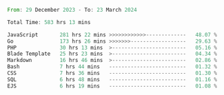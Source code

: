 
<!--START_SECTION:waka-->

```rust
From: 29 December 2023 - To: 23 March 2024

Total Time: 583 hrs 13 mins

JavaScript       281 hrs 22 mins >>>>>>>>>>>>-------------   48.07 %
Go               173 hrs 26 mins >>>>>>>------------------   29.63 %
PHP              30 hrs 13 mins  >------------------------   05.16 %
Blade Template   25 hrs 23 mins  >------------------------   04.34 %
Markdown         16 hrs 46 mins  >------------------------   02.86 %
Bash             7 hrs 44 mins   -------------------------   01.32 %
CSS              7 hrs 36 mins   -------------------------   01.30 %
SQL              6 hrs 48 mins   -------------------------   01.16 %
EJS              6 hrs 19 mins   -------------------------   01.08 %
```

<!--END_SECTION:waka-->
<!---
Abedmuh/Abedmuh is a ✨ special ✨ repository because its `README.md` (this file) appears on your GitHub profile.
You can click the Preview link to take a look at your changes.
--->
